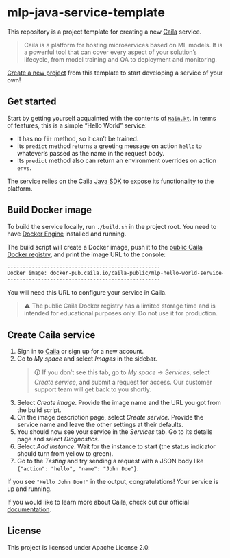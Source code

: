 # mlp-java-service-template

This repository is a project template for creating a new [Caila](https://app.caila.io/) service.

> Caila is a platform for hosting microservices based on ML models.
> It is a powerful tool that can cover every aspect of your solution’s lifecycle, from model training and QA to deployment and monitoring.

[Create a new project](https://github.com/new?template_name=mlp-java-service-template&template_owner=just-ai) from this template to start developing a service of your own!

## Get started

Start by getting yourself acquainted with the contents of [`Main.kt`](./src/main/kotlin/com/mlp/simpleaction/Main.kt).
In terms of features, this is a simple “Hello World” service:

- It has no `fit` method, so it can’t be trained.
- Its `predict` method returns a greeting message on action `hello` to whatever’s passed as the name in the request body.
- Its `predict` method also can return an environment overrides on action `envs`.

The service relies on the Caila [Java SDK](https://github.com/just-ai/mlp-java-sdk) to expose its functionality to the platform.

## Build Docker image

To build the service locally, run `./build.sh` in the project root.
You need to have [Docker Engine](https://docs.docker.com/engine/install/) installed and running.

The build script will create a Docker image, push it to the [public Caila Docker registry](https://docker-pub.caila.io/), and print the image URL to the console:

```txt
--------------------------------------------------
Docker image: docker-pub.caila.io/caila-public/mlp-hello-world-service-xxxxxxxxxxxxxxxx:master
--------------------------------------------------
```

You will need this URL to configure your service in Caila.

> ⚠ The public Caila Docker registry has a limited storage time and is intended for educational purposes only.
> Do not use it for production.

## Create Caila service

1. Sign in to [Caila](https://app.caila.io/) or sign up for a new account.
2. Go to *My space* and select *Images* in the sidebar.
   > 🛈 If you don’t see this tab, go to *My space* → *Services*, select *Create service*, and submit a request for access.
   > Our customer support team will get back to you shortly.
3. Select *Create image*. Provide the image name and the URL you got from the build script.
4. On the image description page, select *Create service*. Provide the service name and leave the other settings at their defaults.
5. You should now see your service in the *Services* tab. Go to its details page and select *Diagnostics*.
6. Select *Add instance*. Wait for the instance to start (the status indicator should turn from yellow to green).
7. Go to the *Testing* and try sending a request with a JSON body like `{"action": "hello", "name": "John Doe"}`.

If you see `"Hello John Doe!"` in the output, congratulations!
Your service is up and running.

If you would like to learn more about Caila, check out our official [documentation](https://docs.caila.io/).

## License

This project is licensed under Apache License 2.0.
